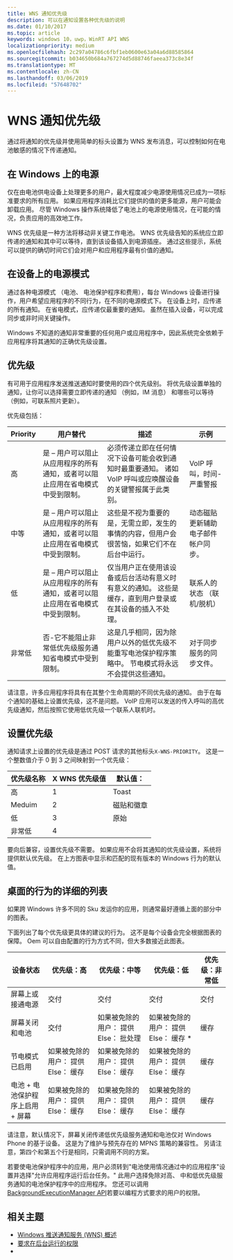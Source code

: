 ```yaml
---
title: WNS 通知优先级
description: 可以在通知设置各种优先级的说明
ms.date: 01/10/2017
ms.topic: article
keywords: windows 10，uwp，WinRT API WNS
localizationpriority: medium
ms.openlocfilehash: 2c297a04786c6fbf1eb0600e63a04a6d88585864
ms.sourcegitcommit: b034650b684a767274d5d88746faeea373c8e34f
ms.translationtype: MT
ms.contentlocale: zh-CN
ms.lasthandoff: 03/06/2019
ms.locfileid: "57648702"
---
```

# <a name="wns-notification-priorities"></a>WNS 通知优先级
通过将通知的优先级并使用简单的标头设置为 WNS 发布消息，可以控制如何在电池敏感的情况下传递通知。

## <a name="power-on-windows"></a>在 Windows 上的电源
仅在由电池供电设备上处理更多的用户，最大程度减少电源使用情况已成为一项标准要求的所有应用。 如果应用程序消耗比它们提供的值的更多能源，用户可能会卸载应用。 尽管 Windows 操作系统降低了电池上的电源使用情况，在可能的情况，负责应用的高效地工作。 

WNS 优先级是一种方法将移动非关键工作电池。 WNS 优先级告知的系统应立即传递的通知和其中可以等待，直到该设备插入到电源插座。 通过这些提示，系统可以提供的确切时间它们会对用户和应用程序最有价值的通知。 

## <a name="power-modes-on-the-device"></a>在设备上的电源模式
通过各种电源模式 （电池、 电池保护程序和费用），每台 Windows 设备进行操作，用户希望应用程序的不同行为，在不同的电源模式下。 在设备上时，应传递的所有通知。 在省电模式，应传递仅最重要的通知。 虽然在插入设备，可以完成同步或非时间关键操作。

Windows 不知道的通知非常重要的任何用户或应用程序中，因此系统完全依赖于应用程序将其通知的正确优先级设置。 

## <a name="priorities"></a>优先级
有可用于应用程序发送推送通知时要使用的四个优先级别。 将优先级设置单独的通知，让你可以选择需要立即传递的通知 （例如，IM 消息） 和哪些可以等待 （例如，可联系照片更新）。

优先级包括： 

|    Priority    |    用户替代    |    描述    |    示例    |
|----------------|---------------------|-------------------|---------------|
|    高    |    是 – 用户可以阻止从应用程序的所有通知，或者可以阻止应用在省电模式中受到限制。    |    必须传递立即在任何情况下设备可能会收到通知时最重要通知。 诸如 VoIP 呼叫或应唤醒设备的关键警报属于此类别。    |    VoIP 呼叫，时间-严重警报    |
|    中等    |    是 – 用户可以阻止从应用程序的所有通知，或者可以阻止应用在省电模式中受到限制。    |    这些是不视为重要的是，无需立即，发生的事情的内容，但用户会很苦恼，如果它们不在后台中运行。    |    动态磁贴更新辅助电子邮件帐户同步。    |
|    低    |    是 – 用户可以阻止从应用程序的所有通知，或者可以阻止应用在省电模式中受到限制。    |    仅当用户正在使用该设备或后台活动有意义时有意义的通知。 这些是缓存，直到用户登录或在其设备的插入不处理。    |    联系人的状态 （联机/脱机）    |
|    非常低     |    否-它不能阻止非常低优先级服务通知省电模式中受到限制。    |    这是几乎相同，因为除用户以外的低优先级不能重写电池保护程序策略中。 节电模式将永远不会提供这些通知。    |    对于同步服务的同步文件。    |

请注意，许多应用程序将具有在其整个生命周期的不同优先级的通知。 由于在每个通知的基础上设置优先级，这不是问题。 VoIP 应用可以发送的传入呼叫的高优先级通知，然后按照它使用低优先级一个联系人联机时。 

## <a name="setting-the-priority"></a>设置优先级

通知请求上设置的优先级是通过 POST 请求的其他标头`X-WNS-PRIORITY`。 这是一个整数值介于 0 到 3 之间映射到一个优先级： 

| 优先级名称 | X WNS 优先级值 | 默认值： |
|---------------|----------------------|------------------|
| 高 | 1 | Toast |
| Meduim | 2 | 磁贴和徽章 |
| 低 | 3 | 原始 |
| 非常低 | 4 |  |

要向后兼容，设置优先级不需要。 如果应用不会将其通知的优先级设置，系统将提供默认优先级。 在上方图表中显示和匹配的现有版本的 Windows 行为的默认值。 

## <a name="detailed-listing-of-desktop-behavior"></a>桌面的行为的详细的列表 

如果跨 Windows 许多不同的 Sku 发运你的应用，则通常最好遵循上面的部分中的图表。 

下面列出了每个优先级更具体的建议的行为。 这不是每个设备会完全根据图表的保障。 Oem 可以自由配置的行为方式不同，但大多数接近此图表。 

| 设备状态    | 优先级：高    |    优先级：中等        | 优先级：低    |    优先级：非常低    |
|-------------------------------------------------------|----------------------------------------------------|----------------------------------------------------|----------------------------------------------------|--------------------------|
|    屏幕上或接通电源    |    交付    |    交付    |    交付    |    交付    |
|    屏幕关闭和电池    |    交付    |    如果被免除的用户： 提供 Else： 批处理     |    如果被免除的用户： 提供 Else： 缓存 *    |    缓存    |
|    节电模式已启用    |    如果被免除的用户： 提供 Else： 缓存    |    如果被免除的用户： 提供 Else： 缓存    |    如果被免除的用户： 提供 Else： 缓存    |    缓存     |
|    电池 + 电池保护程序上启用 + 屏幕    |    如果被免除的用户： 提供 Else： 缓存    |    如果被免除的用户： 提供 Else： 缓存    |    如果被免除的用户： 提供 Else： 缓存    |    缓存    |

请注意，默认情况下，屏幕关闭传递低优先级服务通知和电池仅对 Windows Phone 的基于设备。 这是为了维护与预先存在的 MPNS 策略的兼容性。 另请注意，第四个和第五个行是相同，只需调用不同的方案。

若要使电池保护程序中的应用，用户必须转到"电池使用情况通过中的应用程序"设置并选择"允许应用程序运行后台任务。" 此用户选择免除对高、 中和低优先级服务通知的电池保护程序中的应用程序。 您还可以调用[BackgroundExecutionManager API](https://docs.microsoft.com/uwp/api/windows.applicationmodel.background.backgroundexecutionmanager.requestaccesskindasync#Windows_ApplicationModel_Background_BackgroundExecutionManager_RequestAccessKindAsync_Windows_ApplicationModel_Background_BackgroundAccessRequestKind_System_String_)若要以编程方式要求的用户的权限。  

## <a name="related-topics"></a>相关主题
- [Windows 推送通知服务 (WNS) 概述](windows-push-notification-services--wns--overview.md)
- [要求在后台运行的权限](https://docs.microsoft.com/uwp/api/windows.applicationmodel.background.backgroundexecutionmanager.requestaccesskindasync#Windows_ApplicationModel_Background_BackgroundExecutionManager_RequestAccessKindAsync_Windows_ApplicationModel_Background_BackgroundAccessRequestKind_System_String_)
- 
